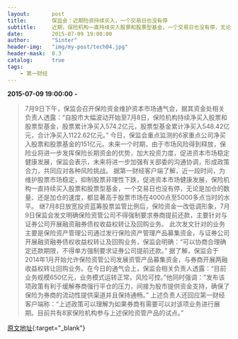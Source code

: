 ```yaml
---
layout:       post
title:        保监会：近期险资持续买入，一个交易日也没有停
subtitle:     近期，保险机构一直持续买入股票和股票型基金，一个交易日也没有停，无论是加仓的数量、还是加仓的速度，都显著高于股票市场在4000点至5000多点当时的水平。
date:         2015-07-09 19:00:00
author:       "Sinter"
header-img:   "img/my-post/tech04.jpg"
header-mask:  0.3
catalog:      true
tags:
    - 第一财经
---
```


**2015-07-09 19:00:00**  **-**

> 7月9日下午，保监会召开保险资金维护资本市场通气会，据其资金处相关负责人透露：“自股市大幅波动开始至7月8日，保险机构持续净买入股票和股票型基金，股票累计净买入574.2亿元，股票型基金累计净买入548.42亿元，合计净买入1122.62亿元。”
今日，保监会重点监测的6家重点公司净买入股票和股票基金的151亿元。未来一个时期，由于市场风险得到释放，保险业将进一步发挥保险长期资金的优势，加大投资力度，促进资本市场稳定健康发展，保监会表示，未来将进一步加强有关部委的沟通协调，形成政策合力，共同应对各种风险挑战。
据第一财经客户端了解，近一段时间，为维护股票市场稳定，抑制股票非理性下跌，促进资本市场健康发展，保险机构一直持续买入股票和股票型基金，一个交易日也没有停，无论是加仓的数量、还是加仓的速度，都显著高于股票市场在4000点至5000多点当时的水平。
继7月8日放宽投资蓝筹股票监管比例后，保险资金一改低调形象，7月9日保监会发文明确保险资管公司不得强制要求券商提前还款，主要针对与证券公司开展融资融券债权收益权转让及回购业务。
此次发文针对的业务主要是保险资产管理公司通过发行保险资产管理产品募集资金，与证券公司开展融资融券债权收益权转让及回购业务，保监会明确：“可以协商合理确定还款期限，不得单方强制要求证券公司提前还款。”
据了解，保监会于2014年1月开始允许保险资管公司发展资管产品募集资金，与券商开展两融收益权转让回购业务。在今日的通气会上，保监会相关负责人透露：“目前业务规模650亿元，业务模式运转正常，风险可控。”他同时强调：”发布该项政策有利于缓解券商强行平仓的压力，间接为股市提供资金支持，确保了保险为券商的流动性提供渠道并且保持通畅。”
上述负责人还回应第一财经客户端称：“上述政策可以理解为如果券商有需要可以对该项业务进行展期。目前共有8家保险机构参与上述保险资管产品的试点。”


[原文地址](http://www.yicai.com/news/4643329.html){:target="_blank"}


